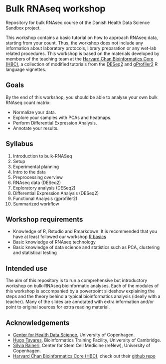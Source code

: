 # Bulk RNAseq workshop

Repository for bulk RNAseq course of the Danish Health Data Science Sandbox project.

This workshop contains a basic tutorial on how to approach RNAseq data, starting from your count. Thus, the workshop does not include any information about laboratory protocols, library preparation or any wet-lab related procedures. This workshop is based on the materials developed by members of the teaching team at the [Harvard Chan Bioinformatics Core (HBC)](http://bioinformatics.sph.harvard.edu/), a collection of modified tutorials from the [DESeq2](https://www.bioconductor.org/packages/devel/bioc/vignettes/DESeq2/inst/doc/DESeq2.html) and [gProfiler2](https://cran.r-project.org/web/packages/gprofiler2/vignettes/gprofiler2.html) R language vignettes.

## Goals

By the end of this workshop, you should be able to analyse your own bulk RNAseq count matrix:
  - Normalize your data.
  - Explore your samples with PCAs and heatmaps.
  - Perform Differential Expression Analysis.
  - Annotate your results.

## Syllabus

1. Introduction to bulk-RNASeq
2. Setup
3. Experimental planning
4. Intro to the data
5. Preprocessing overview
6. RNAseq data (DESeq2)
7. Exploratory analysis (DESeq2)
8. Differential Expression Analysis (DESeq2)
9. Functional Analysis (gprofiler2)
10. Summarized workflow

## Workshop requirements

- Knowledge of R, Rstudio and Rmarkdown. It is recommended that you have at least followed our workshop [R basics](https://github.com/Center-for-Health-Data-Science/FromExceltoR_2022)
- Basic knowledge of RNAseq technology
- Basic knowledge of data science and statistics such as PCA, clustering and statistical testing

## Intended use

The aim of this repository is to run a comprehensive but introductory workshop on bulk-RNAseq bioinformatic analyses. Each of the modules of this workshop is accompanied by a powerpoint slideshow explaining the steps and the theory behind a typical bioinformatics analysis (ideally with a teacher). Many of the slides are annotated with extra information and/or point to original sources for extra reading material.

## Acknowledgements

- [Center for Health Data Science](https://heads.ku.dk/), University of Copenhagen.
- [Hugo Tavares](https://bioinfotraining.bio.cam.ac.uk/about), Bioinformatics Training Facility, University of Cambridge.
- [Silvia Raineri](https://danstem.ku.dk/people/serup_staff/), Center for Stem Cell Medicine (reNew), University of Copenhagen.
- [Harvard Chan Bioinformatics Core (HBC)](http://bioinformatics.sph.harvard.edu/), check out their [github repo](https://github.com/hbctraining/DGE_workshop_salmon_online)
